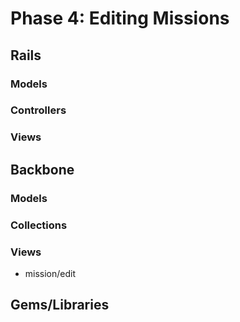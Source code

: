# Phase 4: Editing Missions

## Rails
### Models

### Controllers

### Views

## Backbone
### Models


### Collections


### Views
* mission/edit

## Gems/Libraries
